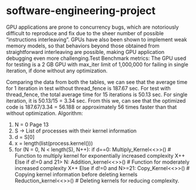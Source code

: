# software-engineering-project
GPU applications are prone to concurrency bugs, which are notoriously difficult to reproduce and fix due to the sheer number of possible “instructions interleaving”. GPUs have also been shown to implement weak memory models, so that behaviors beyond those obtained from straightforward interleaving are possible, making GPU application debugging even more challenging.Test Benchmark metrics:
The GPU used for testing is a 2 GB GPU with max_iter limit of 1,000,000 for failing in single iteration, if done without any optimization.

Comparing the data from both the tables, we can see that the average time for 1 iteration in test without thread_fence is 187.67 sec. For test with thread_fence, the total average time for 15 iterations is 50.13 sec. For single iteration, it is 50.13/15 = 3.34 sec. From this we, can see that the optimized code is 187.67/3.34 = 56.188 or approximately 56 times faster than that without optimization.
Algorithm:
1. N = 0
Page 13
2. S -> List of processes with their kernel information
3. d = S[0]
4. x = length(list(process.kernel()))
5. for (N = 0, N < length(S), N++):
if d==0:
Multiply_Kernel<<>>() # Function to multiply kernel for exponentially increased
complexity
X++
Else if d!=0 and 21> N:
Addition_kernel<<>>() # Function for moderately increased complexity
X++
Else if d!=0 and N>=21:
Copy_Kernel<<>>() # Copying kernel information before deleting kernels
Reduction_kernel<<>>() # Deleting kernels for reducing complexity.



